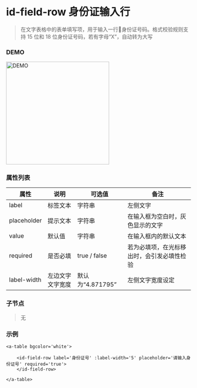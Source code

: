 # id-field-row 身份证输入行
> 在文字表格中的表单填写项，用于输入一行身份证号码。格式校验规则支持 15 位和 18 位身份证号码，若有字母“X”，自动转为大写

### DEMO
<div><img alt="DEMO" src="https://ohc0dpsgs.qnssl.com/lego/images/formNull_bottom_IDcard.png" width="280.859"/></div>

### 属性列表

属性 | 说明 | 可选值 | 备注 
--- | --- | --- | ---
label | 标签文本 | 字符串 | 左侧文字
placeholder | 提示文本 | 字符串 | 在输入框为空白时，灰色显示的文字
value | 默认值 | 字符串 | 在输入框内的默认文本
required | 是否必填 | true / false | 若为必填项，在光标移出时，会引发必填性检验
label-width | 左边文字文字宽度 | 默认为“4.871795” | 左侧文字宽度设定

### 子节点
> 无

### 示例
```
<a-table bgcolor='white'>

    <id-field-row label='身份证号' :label-width='5' placeholder='请输入身份证号' required='true'>
    </id-field-row>

</a-table>
```

### &nbsp;